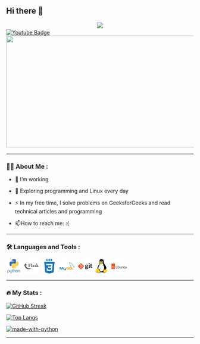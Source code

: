 ## Hi there 👋
<div id="header" align="center">
  <img src="https://i.giphy.com/media/v1.Y2lkPTc5MGI3NjExOG5laWJjY3M2YzRtaXM1Y254cWVjemU1eG1pbzkybXNwM21zYXN0cCZlcD12MV9pbnRlcm5hbF9naWZfYnlfaWQmY3Q9cw/eg4q8ka6zQuQ2qgKwe/giphy.gif" width="100"/>
</div>

<div id="badges">
  <a href="https://youtube.com">
    <img src="https://img.shields.io/badge/YouTube-red?style=for-the-badge&logo=youtube&logoColor=white" alt="Youtube Badge"/>
  </a>
</div>

<div align="center">
  <img src="https://www.codium.ai/wp-content/uploads/2023/10/how-does-code-integrity-work.gif" width="600" height="300"/>
</div>

---

### :man_technologist: About Me :
- :telescope: I’m working

- :seedling: Exploring programming and Linux every day

- :zap: In my free time, I solve problems on GeeksforGeeks and read technical articles and programming

- :mailbox:How to reach me: :(

---

### :hammer_and_wrench: Languages and Tools :
<div>
  <img src="https://github.com/devicons/devicon/blob/master/icons/python/python-original-wordmark.svg"  title="CSS3" alt="CSS" width="40" height="40"/>&nbsp;
  <img src="https://github.com/devicons/devicon/blob/master/icons/flask/flask-original-wordmark.svg"  title="CSS3" alt="CSS" width="40" height="40"/>&nbsp;
  <img src="https://github.com/devicons/devicon/blob/master/icons/css3/css3-plain-wordmark.svg"  title="CSS3" alt="CSS" width="40" height="40"/>&nbsp;
  <img src="https://github.com/devicons/devicon/blob/master/icons/mysql/mysql-original-wordmark.svg" title="MySQL"  alt="MySQL" width="40" height="40"/>&nbsp;
  <img src="https://github.com/devicons/devicon/blob/master/icons/git/git-original-wordmark.svg" title="Git" **alt="Git" width="40" height="40"/>
  <img src="https://github.com/devicons/devicon/blob/master/icons/linux/linux-original.svg"  title="CSS3" alt="CSS" width="40" height="40"/>&nbsp;
  <img src="https://github.com/devicons/devicon/blob/master/icons/ubuntu/ubuntu-original-wordmark.svg"  title="CSS3" alt="CSS" width="40" height="40"/>&nbsp;
</div>

---

### :fire: My Stats :
[![GitHub Streak](https://streak-stats.demolab.com?user=Welzewool&theme=dark)](https://git.io/streak-stats)

[![Top Langs](https://github-readme-stats.vercel.app/api/top-langs/?username=Welzewool&layout=compact&theme=vision-friendly-dark)](https://github.com/anuraghazra/github-readme-stats)

[![made-with-python](https://img.shields.io/badge/Made%20with-Python-1f425f.svg)](https://www.python.org/)

---





